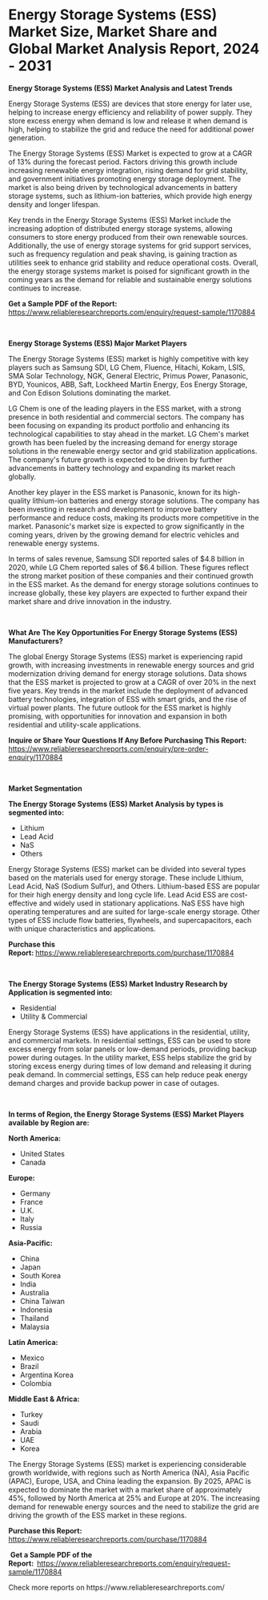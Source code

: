 <p><h1>Energy Storage Systems (ESS) Market Size, Market Share and Global Market Analysis Report, 2024 - 2031</h1></p><p><strong>Energy Storage Systems (ESS) Market Analysis and Latest Trends</strong></p>
<p><p>Energy Storage Systems (ESS) are devices that store energy for later use, helping to increase energy efficiency and reliability of power supply. They store excess energy when demand is low and release it when demand is high, helping to stabilize the grid and reduce the need for additional power generation.</p><p>The Energy Storage Systems (ESS) Market is expected to grow at a CAGR of 13% during the forecast period. Factors driving this growth include increasing renewable energy integration, rising demand for grid stability, and government initiatives promoting energy storage deployment. The market is also being driven by technological advancements in battery storage systems, such as lithium-ion batteries, which provide high energy density and longer lifespan.</p><p>Key trends in the Energy Storage Systems (ESS) Market include the increasing adoption of distributed energy storage systems, allowing consumers to store energy produced from their own renewable sources. Additionally, the use of energy storage systems for grid support services, such as frequency regulation and peak shaving, is gaining traction as utilities seek to enhance grid stability and reduce operational costs. Overall, the energy storage systems market is poised for significant growth in the coming years as the demand for reliable and sustainable energy solutions continues to increase.</p></p>
<p><strong>Get a Sample PDF of the Report:&nbsp;</strong> <a href="https://www.reliableresearchreports.com/enquiry/request-sample/1170884">https://www.reliableresearchreports.com/enquiry/request-sample/1170884</a></p>
<p>&nbsp;</p>
<p><strong>Energy Storage Systems (ESS) Major Market Players</strong></p>
<p><p>The Energy Storage Systems (ESS) market is highly competitive with key players such as Samsung SDI, LG Chem, Fluence, Hitachi, Kokam, LSIS, SMA Solar Technology, NGK, General Electric, Primus Power, Panasonic, BYD, Younicos, ABB, Saft, Lockheed Martin Energy, Eos Energy Storage, and Con Edison Solutions dominating the market.</p><p>LG Chem is one of the leading players in the ESS market, with a strong presence in both residential and commercial sectors. The company has been focusing on expanding its product portfolio and enhancing its technological capabilities to stay ahead in the market. LG Chem's market growth has been fueled by the increasing demand for energy storage solutions in the renewable energy sector and grid stabilization applications. The company's future growth is expected to be driven by further advancements in battery technology and expanding its market reach globally.</p><p>Another key player in the ESS market is Panasonic, known for its high-quality lithium-ion batteries and energy storage solutions. The company has been investing in research and development to improve battery performance and reduce costs, making its products more competitive in the market. Panasonic's market size is expected to grow significantly in the coming years, driven by the growing demand for electric vehicles and renewable energy systems.</p><p>In terms of sales revenue, Samsung SDI reported sales of $4.8 billion in 2020, while LG Chem reported sales of $6.4 billion. These figures reflect the strong market position of these companies and their continued growth in the ESS market. As the demand for energy storage solutions continues to increase globally, these key players are expected to further expand their market share and drive innovation in the industry.</p></p>
<p>&nbsp;</p>
<p><strong>What Are The Key Opportunities For Energy Storage Systems (ESS) Manufacturers?</strong></p>
<p><p>The global Energy Storage Systems (ESS) market is experiencing rapid growth, with increasing investments in renewable energy sources and grid modernization driving demand for energy storage solutions. Data shows that the ESS market is projected to grow at a CAGR of over 20% in the next five years. Key trends in the market include the deployment of advanced battery technologies, integration of ESS with smart grids, and the rise of virtual power plants. The future outlook for the ESS market is highly promising, with opportunities for innovation and expansion in both residential and utility-scale applications.</p></p>
<p><strong>Inquire or Share Your Questions If Any Before Purchasing This Report:</strong> <a href="https://www.reliableresearchreports.com/enquiry/pre-order-enquiry/1170884">https://www.reliableresearchreports.com/enquiry/pre-order-enquiry/1170884</a></p>
<p>&nbsp;</p>
<p><strong>Market Segmentation</strong></p>
<p><strong>The Energy Storage Systems (ESS) Market Analysis by types is segmented into:</strong></p>
<p><ul><li>Lithium</li><li>Lead Acid</li><li>NaS</li><li>Others</li></ul></p>
<p><p>Energy Storage Systems (ESS) market can be divided into several types based on the materials used for energy storage. These include Lithium, Lead Acid, NaS (Sodium Sulfur), and Others. Lithium-based ESS are popular for their high energy density and long cycle life. Lead Acid ESS are cost-effective and widely used in stationary applications. NaS ESS have high operating temperatures and are suited for large-scale energy storage. Other types of ESS include flow batteries, flywheels, and supercapacitors, each with unique characteristics and applications.</p></p>
<p><strong>Purchase this Report:&nbsp;</strong><a href="https://www.reliableresearchreports.com/purchase/1170884">https://www.reliableresearchreports.com/purchase/1170884</a></p>
<p>&nbsp;</p>
<p><strong>The Energy Storage Systems (ESS) Market Industry Research by Application is segmented into:</strong></p>
<p><ul><li>Residential</li><li>Utility & Commercial</li></ul></p>
<p><p>Energy Storage Systems (ESS) have applications in the residential, utility, and commercial markets. In residential settings, ESS can be used to store excess energy from solar panels or low-demand periods, providing backup power during outages. In the utility market, ESS helps stabilize the grid by storing excess energy during times of low demand and releasing it during peak demand. In commercial settings, ESS can help reduce peak energy demand charges and provide backup power in case of outages.</p></p>
<p>&nbsp;</p>
<p><strong>In terms of Region, the Energy Storage Systems (ESS) Market Players available by Region are:</strong></p>
<p>
    <p> <strong> North America: </strong>
        <ul>
            <li>United States</li>
            <li>Canada</li>
        </ul>
        </p> 
    <p> <strong> Europe: </strong>
        <ul>
            <li>Germany</li>
            <li>France</li>
            <li>U.K.</li>
            <li>Italy</li>
            <li>Russia</li>
        </ul>
        </p> 
    <p> <strong> Asia-Pacific: </strong>
        <ul>
            <li>China</li>
            <li>Japan</li>
            <li>South Korea</li>
            <li>India</li>
            <li>Australia</li>
            <li>China Taiwan</li>
            <li>Indonesia</li>
            <li>Thailand</li>
            <li>Malaysia</li>
        </ul>
        </p> 
    <p> <strong> Latin America: </strong>
        <ul>
            <li>Mexico</li>
            <li>Brazil</li>
            <li>Argentina Korea</li>
            <li>Colombia</li>
        </ul>
        </p> 
    <p> <strong> Middle East & Africa: </strong>
        <ul>
            <li>Turkey</li>
            <li>Saudi</li>
            <li>Arabia</li>
            <li>UAE</li>
            <li>Korea</li>
        </ul>
    </p>
    </p>
<p><p>The Energy Storage Systems (ESS) market is experiencing considerable growth worldwide, with regions such as North America (NA), Asia Pacific (APAC), Europe, USA, and China leading the expansion. By 2025, APAC is expected to dominate the market with a market share of approximately 45%, followed by North America at 25% and Europe at 20%. The increasing demand for renewable energy sources and the need to stabilize the grid are driving the growth of the ESS market in these regions.</p></p>
<p><strong>Purchase this Report: </strong><a href="https://www.reliableresearchreports.com/purchase/1170884">https://www.reliableresearchreports.com/purchase/1170884</a></p>
<p>&nbsp;<strong>Get a Sample PDF of the Report:&nbsp;&nbsp;</strong><a href="https://www.reliableresearchreports.com/enquiry/request-sample/1170884">https://www.reliableresearchreports.com/enquiry/request-sample/1170884</a></p>
<p><strong></strong></p>
<p>Check more reports on https://www.reliableresearchreports.com/</p>